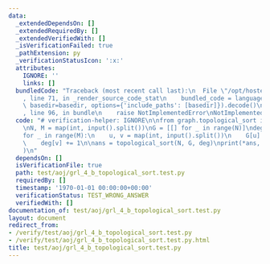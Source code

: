 ```yaml
---
data:
  _extendedDependsOn: []
  _extendedRequiredBy: []
  _extendedVerifiedWith: []
  _isVerificationFailed: true
  _pathExtension: py
  _verificationStatusIcon: ':x:'
  attributes:
    IGNORE: ''
    links: []
  bundledCode: "Traceback (most recent call last):\n  File \"/opt/hostedtoolcache/PyPy/3.10.12/x64/lib/pypy3.10/site-packages/onlinejudge_verify/documentation/build.py\"\
    , line 71, in _render_source_code_stat\n    bundled_code = language.bundle(stat.path,\
    \ basedir=basedir, options={'include_paths': [basedir]}).decode()\n  File \"/opt/hostedtoolcache/PyPy/3.10.12/x64/lib/pypy3.10/site-packages/onlinejudge_verify/languages/python.py\"\
    , line 96, in bundle\n    raise NotImplementedError\nNotImplementedError\n"
  code: "# verification-helper: IGNORE\n\nfrom graph.topological_sort import topological_sort\n\
    \nN, M = map(int, input().split())\nG = [[] for _ in range(N)]\ndeg = [0] * N\n\
    for _ in range(M):\n    u, v = map(int, input().split())\n    G[u].append(v)\n\
    \    deg[v] += 1\n\nans = topological_sort(N, G, deg)\nprint(*ans, sep=\"\\n\"\
    )\n"
  dependsOn: []
  isVerificationFile: true
  path: test/aoj/grl_4_b_topological_sort.test.py
  requiredBy: []
  timestamp: '1970-01-01 00:00:00+00:00'
  verificationStatus: TEST_WRONG_ANSWER
  verifiedWith: []
documentation_of: test/aoj/grl_4_b_topological_sort.test.py
layout: document
redirect_from:
- /verify/test/aoj/grl_4_b_topological_sort.test.py
- /verify/test/aoj/grl_4_b_topological_sort.test.py.html
title: test/aoj/grl_4_b_topological_sort.test.py
---
```

